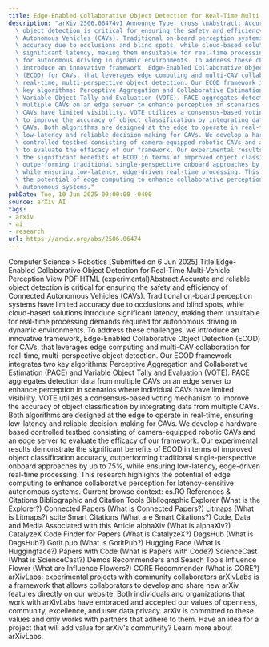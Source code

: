 ```yaml
---
title: Edge-Enabled Collaborative Object Detection for Real-Time Multi-Vehicle Perception
description: "arXiv:2506.06474v1 Announce Type: cross \nAbstract: Accurate and reliable\
  \ object detection is critical for ensuring the safety and efficiency of Connected\
  \ Autonomous Vehicles (CAVs). Traditional on-board perception systems have limited\
  \ accuracy due to occlusions and blind spots, while cloud-based solutions introduce\
  \ significant latency, making them unsuitable for real-time processing demands required\
  \ for autonomous driving in dynamic environments. To address these challenges, we\
  \ introduce an innovative framework, Edge-Enabled Collaborative Object Detection\
  \ (ECOD) for CAVs, that leverages edge computing and multi-CAV collaboration for\
  \ real-time, multi-perspective object detection. Our ECOD framework integrates two\
  \ key algorithms: Perceptive Aggregation and Collaborative Estimation (PACE) and\
  \ Variable Object Tally and Evaluation (VOTE). PACE aggregates detection data from\
  \ multiple CAVs on an edge server to enhance perception in scenarios where individual\
  \ CAVs have limited visibility. VOTE utilizes a consensus-based voting mechanism\
  \ to improve the accuracy of object classification by integrating data from multiple\
  \ CAVs. Both algorithms are designed at the edge to operate in real-time, ensuring\
  \ low-latency and reliable decision-making for CAVs. We develop a hardware-based\
  \ controlled testbed consisting of camera-equipped robotic CAVs and an edge server\
  \ to evaluate the efficacy of our framework. Our experimental results demonstrate\
  \ the significant benefits of ECOD in terms of improved object classification accuracy,\
  \ outperforming traditional single-perspective onboard approaches by up to 75%,\
  \ while ensuring low-latency, edge-driven real-time processing. This research highlights\
  \ the potential of edge computing to enhance collaborative perception for latency-sensitive\
  \ autonomous systems."
pubDate: Tue, 10 Jun 2025 00:00:00 -0400
source: arXiv AI
tags:
- arxiv
- ai
- research
url: https://arxiv.org/abs/2506.06474
---
```


Computer Science > Robotics
[Submitted on 6 Jun 2025]
Title:Edge-Enabled Collaborative Object Detection for Real-Time Multi-Vehicle Perception
View PDF HTML (experimental)Abstract:Accurate and reliable object detection is critical for ensuring the safety and efficiency of Connected Autonomous Vehicles (CAVs). Traditional on-board perception systems have limited accuracy due to occlusions and blind spots, while cloud-based solutions introduce significant latency, making them unsuitable for real-time processing demands required for autonomous driving in dynamic environments. To address these challenges, we introduce an innovative framework, Edge-Enabled Collaborative Object Detection (ECOD) for CAVs, that leverages edge computing and multi-CAV collaboration for real-time, multi-perspective object detection. Our ECOD framework integrates two key algorithms: Perceptive Aggregation and Collaborative Estimation (PACE) and Variable Object Tally and Evaluation (VOTE). PACE aggregates detection data from multiple CAVs on an edge server to enhance perception in scenarios where individual CAVs have limited visibility. VOTE utilizes a consensus-based voting mechanism to improve the accuracy of object classification by integrating data from multiple CAVs. Both algorithms are designed at the edge to operate in real-time, ensuring low-latency and reliable decision-making for CAVs. We develop a hardware-based controlled testbed consisting of camera-equipped robotic CAVs and an edge server to evaluate the efficacy of our framework. Our experimental results demonstrate the significant benefits of ECOD in terms of improved object classification accuracy, outperforming traditional single-perspective onboard approaches by up to 75%, while ensuring low-latency, edge-driven real-time processing. This research highlights the potential of edge computing to enhance collaborative perception for latency-sensitive autonomous systems.
Current browse context:
cs.RO
References & Citations
Bibliographic and Citation Tools
Bibliographic Explorer (What is the Explorer?)
Connected Papers (What is Connected Papers?)
Litmaps (What is Litmaps?)
scite Smart Citations (What are Smart Citations?)
Code, Data and Media Associated with this Article
alphaXiv (What is alphaXiv?)
CatalyzeX Code Finder for Papers (What is CatalyzeX?)
DagsHub (What is DagsHub?)
Gotit.pub (What is GotitPub?)
Hugging Face (What is Huggingface?)
Papers with Code (What is Papers with Code?)
ScienceCast (What is ScienceCast?)
Demos
Recommenders and Search Tools
Influence Flower (What are Influence Flowers?)
CORE Recommender (What is CORE?)
arXivLabs: experimental projects with community collaborators
arXivLabs is a framework that allows collaborators to develop and share new arXiv features directly on our website.
Both individuals and organizations that work with arXivLabs have embraced and accepted our values of openness, community, excellence, and user data privacy. arXiv is committed to these values and only works with partners that adhere to them.
Have an idea for a project that will add value for arXiv's community? Learn more about arXivLabs.